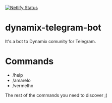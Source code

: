 [![Netlify Status](https://api.netlify.com/api/v1/badges/a8d3506c-f026-4408-b388-d690bae14cba/deploy-status)](https://app.netlify.com/sites/dynamix-telegram-bot/deploys)

# dynamix-telegram-bot

It's a bot to Dynamix comunity for Telegram.

# Commands

- /help
- /amarelo
- /vermelho

The rest of the commands you need to discover ;)
